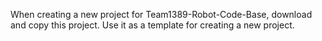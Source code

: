 When creating a new project for Team1389-Robot-Code-Base, download and copy this project.
Use it as a template for creating a new project.